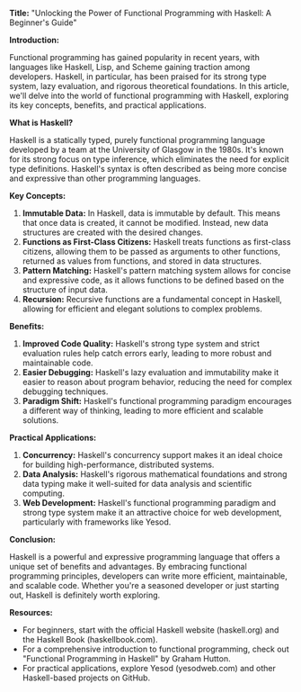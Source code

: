 **Title:** "Unlocking the Power of Functional Programming with Haskell: A Beginner's Guide"

**Introduction:**

Functional programming has gained popularity in recent years, with languages like Haskell, Lisp, and Scheme gaining traction among developers. Haskell, in particular, has been praised for its strong type system, lazy evaluation, and rigorous theoretical foundations. In this article, we'll delve into the world of functional programming with Haskell, exploring its key concepts, benefits, and practical applications.

**What is Haskell?**

Haskell is a statically typed, purely functional programming language developed by a team at the University of Glasgow in the 1980s. It's known for its strong focus on type inference, which eliminates the need for explicit type definitions. Haskell's syntax is often described as being more concise and expressive than other programming languages.

**Key Concepts:**

1. **Immutable Data:** In Haskell, data is immutable by default. This means that once data is created, it cannot be modified. Instead, new data structures are created with the desired changes.
2. **Functions as First-Class Citizens:** Haskell treats functions as first-class citizens, allowing them to be passed as arguments to other functions, returned as values from functions, and stored in data structures.
3. **Pattern Matching:** Haskell's pattern matching system allows for concise and expressive code, as it allows functions to be defined based on the structure of input data.
4. **Recursion:** Recursive functions are a fundamental concept in Haskell, allowing for efficient and elegant solutions to complex problems.

**Benefits:**

1. **Improved Code Quality:** Haskell's strong type system and strict evaluation rules help catch errors early, leading to more robust and maintainable code.
2. **Easier Debugging:** Haskell's lazy evaluation and immutability make it easier to reason about program behavior, reducing the need for complex debugging techniques.
3. **Paradigm Shift:** Haskell's functional programming paradigm encourages a different way of thinking, leading to more efficient and scalable solutions.

**Practical Applications:**

1. **Concurrency:** Haskell's concurrency support makes it an ideal choice for building high-performance, distributed systems.
2. **Data Analysis:** Haskell's rigorous mathematical foundations and strong data typing make it well-suited for data analysis and scientific computing.
3. **Web Development:** Haskell's functional programming paradigm and strong type system make it an attractive choice for web development, particularly with frameworks like Yesod.

**Conclusion:**

Haskell is a powerful and expressive programming language that offers a unique set of benefits and advantages. By embracing functional programming principles, developers can write more efficient, maintainable, and scalable code. Whether you're a seasoned developer or just starting out, Haskell is definitely worth exploring.

**Resources:**

* For beginners, start with the official Haskell website (haskell.org) and the Haskell Book (haskellbook.com).
* For a comprehensive introduction to functional programming, check out "Functional Programming in Haskell" by Graham Hutton.
* For practical applications, explore Yesod (yesodweb.com) and other Haskell-based projects on GitHub.